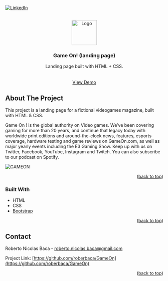<div id="top"></div>


[![LinkedIn][linkedin-shield]][linkedin-url]


<!-- PROJECT LOGO -->
<br />
<div align="center">
  <a href="https://github.com/roberbaca/ECommerceJS">  
    <img src="https://user-images.githubusercontent.com/83043304/140669718-0a350618-f217-4247-9d91-42d00c4c292f.png" alt="Logo" width="80" height="80">
  </a>

<h3 align="center">Game On! (landing page)</h3>

  <p align="center">
    Landing page built with HTML + CSS.
    <br />  
    <br />
    <br />
    <a href="https://gameonsite.vercel.app/" target = "_blank">View Demo</a>  
  </p>
</div>

<!-- ABOUT THE PROJECT -->
## About The Project

This project is a landing page for a fictional videogames magazine, built with HTML & CSS.

Game On ! is the global authority on Video games. We’ve been covering gaming for more than 20 years, and continue that legacy today with worldwide print editions and around-the-clock news, features, esports coverage, hardware testing and game reviews on GameOn.com, as well as major yearly events including the E3 Gaming Show. Keep up with us on Twitter, Facebook, YouTube, Instagram and Twitch. You can also subscribe to our podcast on Spotify. 


![GAMEON](https://user-images.githubusercontent.com/83043304/150247934-a302e38f-90a0-4c22-a723-4d300493ec41.png)

<p align="right">(<a href="#top">back to top</a>)</p>

### Built With

* HTML
* CSS
* [Bootstrap](https://getbootstrap.com/)

<p align="right">(<a href="#top">back to top</a>)</p>

<!-- CONTACT -->
## Contact

Roberto Nicolas Baca - roberto.nicolas.baca@gmail.com

Project Link: [https://github.com/roberbaca/GameOn](https://github.com/roberbaca/GameOn)

<p align="right">(<a href="#top">back to top</a>)</p>





<!-- MARKDOWN LINKS & IMAGES -->
<!-- https://www.markdownguide.org/basic-syntax/#reference-style-links -->
[contributors-shield]: https://img.shields.io/github/contributors/github_username/repo_name.svg?style=for-the-badge
[contributors-url]: https://github.com/github_username/repo_name/graphs/contributors
[forks-shield]: https://img.shields.io/github/forks/github_username/repo_name.svg?style=for-the-badge
[forks-url]: https://github.com/github_username/repo_name/network/members
[stars-shield]: https://img.shields.io/github/stars/github_username/repo_name.svg?style=for-the-badge
[stars-url]: https://github.com/github_username/repo_name/stargazers
[issues-shield]: https://img.shields.io/github/issues/github_username/repo_name.svg?style=for-the-badge
[issues-url]: https://github.com/github_username/repo_name/issues
[license-shield]: https://img.shields.io/github/license/github_username/repo_name.svg?style=for-the-badge
[license-url]: https://github.com/github_username/repo_name/blob/master/LICENSE.txt
[linkedin-shield]: https://img.shields.io/badge/-LinkedIn-black.svg?style=for-the-badge&logo=linkedin&colorB=555
[linkedin-url]: https://linkedin.com/in/rober-baca
[product-screenshot]: images/screenshot.png




